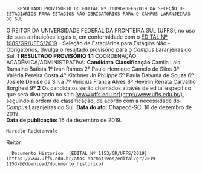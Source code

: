         RESULTADO PROVISÓRIO DO EDITAL Nº 1089GRUFFS2019 DA SELEÇÃO DE ESTAGIÁRIOS PARA ESTÁGIOS NÃO-OBRIGATÓRIOS PARA O CAMPUS LARANJEIRAS DO SUL  

 O REITOR DA UNIVERSIDADE FEDERAL DA FRONTEIRA SUL (UFFS), no uso de suas atribuições legais e, em conformidade com o [EDITAL Nº 1089/GR/UFFS/2019](https://www.uffs.edu.br/atos-normativos/edital/gr/2019-1089) - Seleção de Estagiários para Estágios Não - Obrigatórios, divulga o resultado provisório para o *Campus*  Laranjeiras do Sul.     **1 RESULTADO PROVISÓRIO**   **1.1**  COORDENAÇÃO ACADÊMICA/ADMINISTRATIVA:      **Candidato**     **Classificação**      Camila Lais Ramalho Batista   1º      Ivan Ramos   2º      Paulo Henrique Camelo de Silos   3º      Valéria Pereira Costa   4º      Kitchner Jn Philippe   5º      Paula Dalvana de Souza   6º      Josiele Denise da Silva   7º      Vinicius França Alves   8º      Hevelin Renata Carvalho Borghesi   9º        **2**  Os candidatos serão chamados através de edital específico que será divulgado no sítio [www.uffs.edu.br](http://www.uffs.edu.br/), seguindo a ordem de classificação, de acordo com a necessidade do *Campus*  Laranjeiras do Sul.        **Data do ato:** Chapecó-SC, 16 de dezembro de 2019.   
 **Data de publicação:**  16 de dezembro de 2019. 

    Marcelo Recktenvald   
 Reitor 

      Documento Histórico  [EDITAL Nº 1153/GR/UFFS/2019](https://www.uffs.edu.br/atos-normativos/edital/gr/2019-1153/@@download/documento_historico)     
      